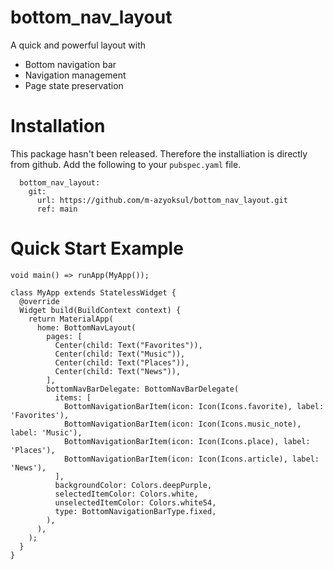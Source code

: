 # bottom_nav_layout
A quick and powerful layout with
 - Bottom navigation bar
 - Navigation management
 - Page state preservation

# Installation
This package hasn't been released. Therefore the installiation is directly from github.
Add the following to your `pubspec.yaml` file.
```
  bottom_nav_layout:
    git:
      url: https://github.com/m-azyoksul/bottom_nav_layout.git
      ref: main
```

# Quick Start Example
```
void main() => runApp(MyApp());

class MyApp extends StatelessWidget {
  @override
  Widget build(BuildContext context) {
    return MaterialApp(
      home: BottomNavLayout(
        pages: [
          Center(child: Text("Favorites")),
          Center(child: Text("Music")),
          Center(child: Text("Places")),
          Center(child: Text("News")),
        ],
        bottomNavBarDelegate: BottomNavBarDelegate(
          items: [
            BottomNavigationBarItem(icon: Icon(Icons.favorite), label: 'Favorites'),
            BottomNavigationBarItem(icon: Icon(Icons.music_note), label: 'Music'),
            BottomNavigationBarItem(icon: Icon(Icons.place), label: 'Places'),
            BottomNavigationBarItem(icon: Icon(Icons.article), label: 'News'),
          ],
          backgroundColor: Colors.deepPurple,
          selectedItemColor: Colors.white,
          unselectedItemColor: Colors.white54,
          type: BottomNavigationBarType.fixed,
        ),
      ),
    );
  }
}
```
